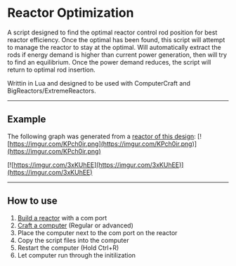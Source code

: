 # Reactor Optimization

A script designed to find the optimal reactor control rod position for best reactor efficiency. Once the optimal has been found, this script will attempt to manage the reactor to stay at the optimal. Will automatically extract the rods if energy demand is higher than current power generation, then will try to find an equilibrium. Once the power demand reduces, the script will return to optimal rod insertion.

Writtin in Lua and designed to be used with ComputerCraft and BigReactors/ExtremeReactors.
* * *
## Example

The following graph was generated from a [reactor of this design](https://br.sidoh.org/#reactor-design?length=3&width=3&height=3&activelyCooled=false&controlRodInsertion=0&layout=XCXCXCXCX):
[![https://imgur.com/KPch0ir.png](https://imgur.com/KPch0ir.png)](https://imgur.com/KPch0ir.png)

[![https://imgur.com/3xKUhEE](https://imgur.com/3xKUhEE)](https://imgur.com/3xKUhEE)

* * *

## How to use
1. [Build a reactor](https://ftbwiki.org/Big_Reactors) with a com port
2. [Craft a computer](https://www.computercraft.info/) (Regular or advanced)
3. Place the computer next to the com port on the reactor
4. Copy the script files into the computer
5. Restart the computer (Hold Ctrl+R)
6. Let computer run through the initilization